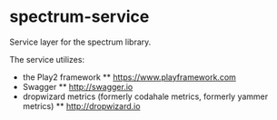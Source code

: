 spectrum-service
================

Service layer for the spectrum library.

The service utilizes:
- the Play2 framework
** https://www.playframework.com
- Swagger
** http://swagger.io
- dropwizard metrics (formerly codahale metrics, formerly yammer metrics)
** http://dropwizard.io